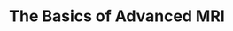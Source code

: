 ---
title: "The Basics of Advanced MRI"
project_id: 
date: 
conference_id: ""
presenters:
   - peter_bandettini
summary: "<p>OHBM 2005 education program, Florence, Italy</p>"
file: /assets/presentations/T190.ppt
filename: T190.ppt
layout: presentation
---